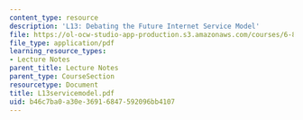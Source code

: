 ```yaml
---
content_type: resource
description: 'L13: Debating the Future Internet Service Model'
file: https://ol-ocw-studio-app-production.s3.amazonaws.com/courses/6-829-computer-networks-fall-2002/b46c7ba0a30e36916847592096bb4107_L13servicemodel.pdf
file_type: application/pdf
learning_resource_types:
- Lecture Notes
parent_title: Lecture Notes
parent_type: CourseSection
resourcetype: Document
title: L13servicemodel.pdf
uid: b46c7ba0-a30e-3691-6847-592096bb4107
---
```

